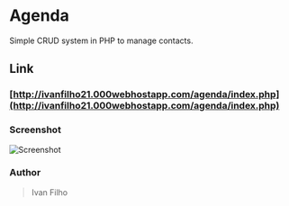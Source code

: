 # Agenda

Simple CRUD system in PHP to manage contacts.

## Link
### [http://ivanfilho21.000webhostapp.com/agenda/index.php](http://ivanfilho21.000webhostapp.com/agenda/index.php)

### Screenshot
![Screenshot](https://i.postimg.cc/Y0zm29nR/Screenshot-from-2019-03-24-11-50-53.png)

### Author
> Ivan Filho
